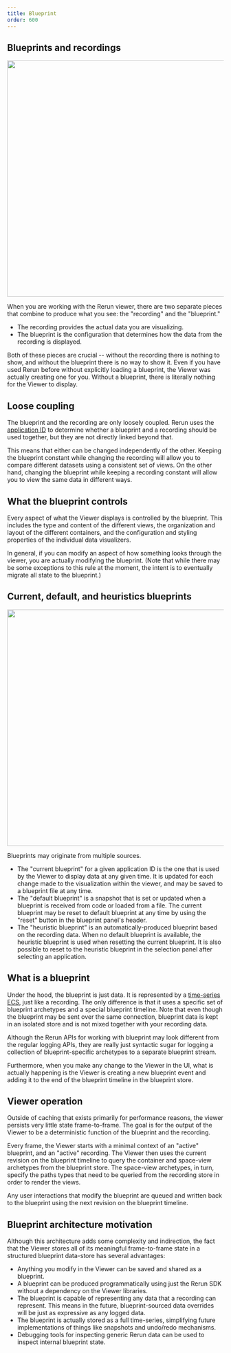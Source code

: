 ```yaml
---
title: Blueprint
order: 600
---
```


## Blueprints and recordings

<!-- source: Rerun Design System/Documentation schematics -->
<img src="https://static.rerun.io/6e2095a0ffa4f093deb59848b7c294581ded4678_blueprints_and_recordings.png" width="550px">

When you are working with the Rerun viewer, there are two separate pieces that
combine to produce what you see: the "recording" and the "blueprint."

-   The recording provides the actual data you are visualizing.
-   The blueprint is the configuration that determines how the data from the
    recording is displayed.

Both of these pieces are crucial -- without the recording there is nothing to
show, and without the blueprint there is no way to show it. Even if you have
used Rerun before without explicitly loading a blueprint, the Viewer was
actually creating one for you. Without a blueprint, there is literally nothing
for the Viewer to display.

## Loose coupling

The blueprint and the recording are only loosely coupled. Rerun uses the
[application ID](apps-and-recordings.md) to determine whether a blueprint and a
recording should be used together, but they are not directly linked beyond that.

This means that either can be changed independently of the other. Keeping the
blueprint constant while changing the recording will allow you to compare
different datasets using a consistent set of views. On the other hand, changing
the blueprint while keeping a recording constant will allow you to view the same
data in different ways.

## What the blueprint controls

Every aspect of what the Viewer displays is controlled by the blueprint. This
includes the type and content of the different views, the organization and
layout of the different containers, and the configuration and styling properties
of the individual data visualizers.

In general, if you can modify an aspect of how something looks through the
viewer, you are actually modifying the blueprint. (Note that while there may be
some exceptions to this rule at the moment, the intent is to eventually migrate
all state to the blueprint.)

## Current, default, and heuristics blueprints

<!-- source: Rerun Design System/Documentation schematics -->
<img src="https://static.rerun.io/fe1fcf086752f5d7cdd64b195fb3a6cb99c50737_current_default_heuristic.png" width="550px">

Blueprints may originate from multiple sources.

- The "current blueprint" for a given application ID is the one that is used by the Viewer to display data at any given time. It is updated for each change made to the visualization within the viewer, and may be saved to a blueprint file at any time.
- The "default blueprint" is a snapshot that is set or updated when a blueprint is received from code or loaded from a file. The current blueprint may be reset to default blueprint at any time by using the "reset" button in the blueprint panel's header.
- The "heuristic blueprint" is an automatically-produced blueprint based on the recording data. When no default blueprint is available, the heuristic blueprint is used when resetting the current blueprint. It is also possible to reset to the heuristic blueprint in the selection panel after selecting an application.

## What is a blueprint

Under the hood, the blueprint is just data. It is represented by a
[time-series ECS](./entity-component.md), just like a recording. The only
difference is that it uses a specific set of blueprint archetypes and a special
blueprint timeline. Note that even though the blueprint may be sent over the
same connection, blueprint data is kept in an isolated store and is not mixed
together with your recording data.

Although the Rerun APIs for working with blueprint may look different from the
regular logging APIs, they are really just syntactic sugar for logging a
collection of blueprint-specific archetypes to a separate blueprint stream.

Furthermore, when you make any change to the Viewer in the UI, what is actually
happening is the Viewer is creating a new blueprint event and adding it to the
end of the blueprint timeline in the blueprint store.

## Viewer operation

Outside of caching that exists primarily for performance reasons, the viewer
persists very little state frame-to-frame. The goal is for the output of the
Viewer to be a deterministic function of the blueprint and the recording.

Every frame, the Viewer starts with a minimal context of an "active" blueprint,
and an "active" recording. The Viewer then uses the current revision on the
blueprint timeline to query the container and space-view archetypes from the
blueprint store. The space-view archetypes, in turn, specify the paths types
that need to be queried from the recording store in order to render the views.

Any user interactions that modify the blueprint are queued and written back to
the blueprint using the next revision on the blueprint timeline.

## Blueprint architecture motivation

Although this architecture adds some complexity and indirection, the fact that
the Viewer stores all of its meaningful frame-to-frame state in a structured
blueprint data-store has several advantages:

-   Anything you modify in the Viewer can be saved and shared as a blueprint.
-   A blueprint can be produced programmatically using just the Rerun SDK without
    a dependency on the Viewer libraries.
-   The blueprint is capable of representing any data that a recording can
    represent. This means in the future, blueprint-sourced data overrides will
    be just as expressive as any logged data.
-   The blueprint is actually stored as a full time-series, simplifying future
    implementations of things like snapshots and undo/redo mechanisms.
-   Debugging tools for inspecting generic Rerun data can be used to inspect
    internal blueprint state.
